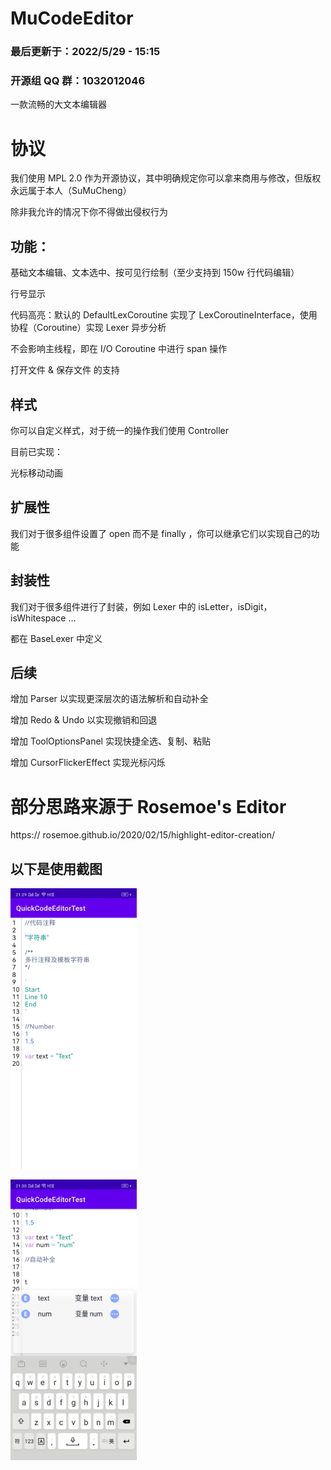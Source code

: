 # MuCodeEditor

### 最后更新于：2022/5/29 - 15:15

### 开源组 QQ 群：1032012046

一款流畅的大文本编辑器

# 协议

我们使用 MPL 2.0 作为开源协议，其中明确规定你可以拿来商用与修改，但版权永远属于本人（SuMuCheng）

除非我允许的情况下你不得做出侵权行为

## 功能：

基础文本编辑、文本选中、按可见行绘制（至少支持到 150w 行代码编辑）

行号显示

代码高亮：默认的 DefaultLexCoroutine 实现了 LexCoroutineInterface，使用协程（Coroutine）实现 Lexer 异步分析

不会影响主线程，即在 I/O Coroutine 中进行 span 操作

打开文件 & 保存文件 的支持

## 样式

你可以自定义样式，对于统一的操作我们使用 Controller

目前已实现：

光标移动动画

## 扩展性

我们对于很多组件设置了 open 而不是 finally ，你可以继承它们以实现自己的功能

## 封装性

我们对于很多组件进行了封装，例如 Lexer 中的 isLetter，isDigit，isWhitespace ...

都在 BaseLexer 中定义

## 后续

增加 Parser 以实现更深层次的语法解析和自动补全

增加 Redo & Undo 以实现撤销和回退

增加 ToolOptionsPanel 实现快捷全选、复制、粘贴

增加 CursorFlickerEffect 实现光标闪烁

# 部分思路来源于 Rosemoe's Editor
https:// rosemoe.github.io/2020/02/15/highlight-editor-creation/

## 以下是使用截图

<img src="./pictures/example1.jpg" width="40%" height="auto"></img>

<img src="./pictures/example2.jpg" width="40%" height="auto"></img>